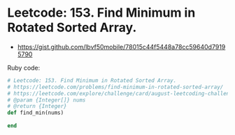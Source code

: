 # Leetcode: 153. Find Minimum in Rotated Sorted Array. 


- https://gist.github.com/lbvf50mobile/78015c44f5448a78cc59640d79195790
 
Ruby code:
```Ruby
# Leetcode: 153. Find Minimum in Rotated Sorted Array. 
# https://leetcode.com/problems/find-minimum-in-rotated-sorted-array/
# https://leetcode.com/explore/challenge/card/august-leetcoding-challenge-2021/617/week-5-august-29th-august-31st/3958/
# @param {Integer[]} nums
# @return {Integer}
def find_min(nums)
    
end

```
